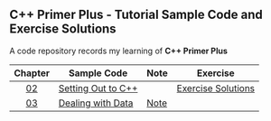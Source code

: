 ## C++ Primer Plus - Tutorial Sample Code and Exercise Solutions

A code repository records my learning of **C++ Primer Plus**

|     Chapter      | Sample Code | Note                        | Exercise                                  |
|:----------------:| ---- |-----------------------------|-------------------------------------------|
| [02](Chapter02)  | [Setting Out to C++](Chapter02) |                             | [Exercise Solutions](Chapter02/exercises) |
| [03](Chapter03)  | [Dealing with Data](Chapter03) | [Note](Chapter03/README.md) |                                           | 
